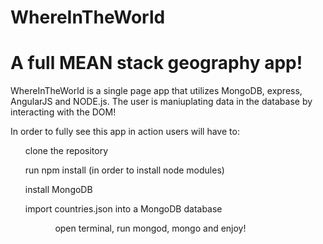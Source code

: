 # WhereInTheWorld

<h1> A full MEAN stack geography app! </h1>

<p> WhereInTheWorld is a single page app that utilizes MongoDB, express, AngularJS and NODE.js. The user is maniuplating data in the database by interacting with the DOM! <p>

<p> In order to fully see this app in action users will have to:<p>

<ol> clone the repository </ol>
<ol> run npm install (in order to install node modules) </ol>
<ol> install MongoDB </ol>
<ol> import countries.json into a MongoDB database <ol>
<ol> open terminal, run mongod, mongo and enjoy! <ol>
